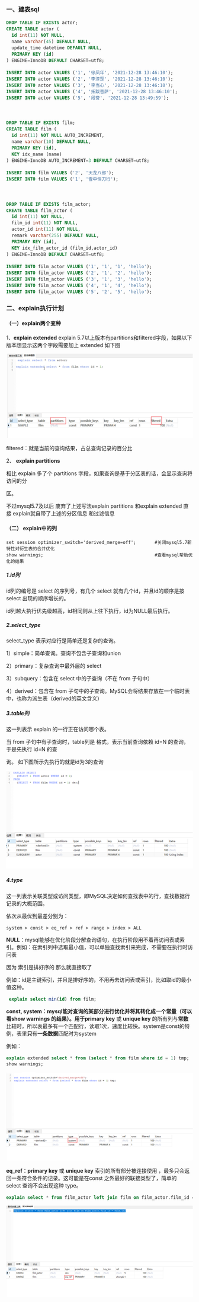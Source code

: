 ### 一、建表sql

```sql
DROP TABLE IF EXISTS actor;
CREATE TABLE actor (
  id int(11) NOT NULL,
  name varchar(45) DEFAULT NULL,
  update_time datetime DEFAULT NULL,
  PRIMARY KEY (id)
) ENGINE=InnoDB DEFAULT CHARSET=utf8;

INSERT INTO actor VALUES ('1', '徐凤年', '2021-12-28 13:46:10');
INSERT INTO actor VALUES ('2', '李淳罡', '2021-12-28 13:46:10');
INSERT INTO actor VALUES ('3', '李当心', '2021-12-28 13:46:10');
INSERT INTO actor VALUES ('4', '拓跋菩萨', '2021-12-28 13:46:10');
INSERT INTO actor VALUES ('5', '段誉', '2021-12-28 13:49:59');



DROP TABLE IF EXISTS film;
CREATE TABLE film (
  id int(11) NOT NULL AUTO_INCREMENT,
  name varchar(10) DEFAULT NULL,
  PRIMARY KEY (id),
  KEY idx_name (name)
) ENGINE=InnoDB AUTO_INCREMENT=3 DEFAULT CHARSET=utf8;

INSERT INTO film VALUES ('2', '天龙八部');
INSERT INTO film VALUES ('1', '雪中悍刀行');



DROP TABLE IF EXISTS film_actor;
CREATE TABLE film_actor (
  id int(11) NOT NULL,
  film_id int(11) NOT NULL,
  actor_id int(11) NOT NULL,
  remark varchar(255) DEFAULT NULL,
  PRIMARY KEY (id),
  KEY idx_film_actor_id (film_id,actor_id)
) ENGINE=InnoDB DEFAULT CHARSET=utf8;

INSERT INTO film_actor VALUES ('1', '1', '1', 'hello');
INSERT INTO film_actor VALUES ('2', '1', '2', 'hello');
INSERT INTO film_actor VALUES ('3', '1', '3', 'hello');
INSERT INTO film_actor VALUES ('4', '1', '4', 'hello');
INSERT INTO film_actor VALUES ('5', '2', '5', 'hello');
```

### 二、explain执行计划

#### （一）explain两个变种

  1、**explain extended** explain 5.7以上版本有partitions和filtered字段，如果以下版本想显示这两个字段需要加上 extended 如下图

![1640920107768](../image/1640920107768.png)

filtered：就是当前的查询结果，占总查询记录的百分比

2、 **explain partitions** 

相比 explain 多了个 partitions 字段，如果查询是基于分区表的话，会显示查询将访问的分

区。

不过mysql5.7及以后 废弃了上述写法explain partitions 和explain extended 直接 explain就自带了上述的分区信息 和过滤信息



#### （二） explain中的列 

```
set session optimizer_switch='derived_merge=off';       #关闭mysql5.7新特性对衍生表的合并优化
show warnings;                                          #查看mysql帮助优化的结果
```

##### 1.id列

id列的编号是 select 的序列号，有几个 select 就有几个id，并且id的顺序是按 select 出现的顺序增长的。

id列越大执行优先级越高，id相同则从上往下执行，id为NULL最后执行。

##### 2.select_type 

select_type 表示对应行是简单还是复杂的查询。

1）simple：简单查询。查询不包含子查询和union

2）primary：复杂查询中最外层的 select

3）subquery：包含在 select 中的子查询（不在 from 子句中）

4）derived：包含在 from 子句中的子查询。MySQL会将结果存放在一个临时表中，也称为派生表（derived的英文含义）

##### 3.table列

这一列表示 explain 的一行正在访问哪个表。

当 from 子句中有子查询时，table列是  格式，表示当前查询依赖 id=N 的查询，于是先执行 id=N 的查

询。 如下图所示先执行的就是id为3的查询

![1640944183709](../image/1640944183709.png)

##### 4.type

这一列表示关联类型或访问类型，即MySQL决定如何查找表中的行，查找数据行记录的大概范围。

依次从最优到最差分别为：

```
system > const > eq_ref > ref > range > index > ALL
```

**NULL**：mysql能够在优化阶段分解查询语句，在执行阶段用不着再访问表或索引。例如：在索引列中选取最小值，可以单独查找索引来完成，不需要在执行时访问表

因为 索引是排好序的 那么就直接取了

例如：id是主键索引，并且是排好序的，不用再去访问表或索引，比如取id的最小值这种。

```sql
 explain select min(id) from film; 
```

**const, system：**mysql能对查询的某部分进行优化并将其转化成一个常量（可以看show warnings 的结果）。用于**primary key** 或 **unique key** 的所有列与**常数**比较时，所以表最多有一个匹配行，读取1次，速度比较快。system是const的特例，表里**只**有**一条数据**匹配时为system 

例如： 

```sql
explain extended select * from (select * from film where id = 1) tmp;
show warnings;
```

![1640944801503](../image/1640944801503.png)

**eq_ref**：**primary key** 或 **unique key** 索引的所有部分被连接使用 ，最多只会返回一条符合条件的记录。这可能是在const 之外最好的联接类型了，简单的 select 查询不会出现这种 type。

```sql
explain select * from film_actor left join film on film_actor.film_id = film.id;
```

![1640945181008](../image/1640945181008.png)

